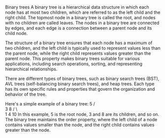 Binary trees
A binary tree is a hierarchical data structure in which each node has at most two children, which are referred to as the left child and the right child. The topmost node in a binary tree is called the root, and nodes with no children are called leaves. The nodes in a binary tree are connected by edges, and each edge is a connection between a parent node and its child node.

The structure of a binary tree ensures that each node has a maximum of two children, and the left child is typically used to represent values less than the parent node, while the right child represents values greater than the parent node. This property makes binary trees suitable for various applications, including search operations, sorting, and representing hierarchical relationships.

There are different types of binary trees, such as binary search trees (BST), AVL trees (self-balancing binary search trees), and heap trees. Each type has its own specific rules and properties that govern the organization and behavior of the tree.

Here's a simple example of a binary tree:
     5
    / \
   3   8
  / \   \
 1   4   10
In this example, 5 is the root node, 3 and 8 are its children, and so on. The binary tree maintains the order property, where the left child of a node contains values smaller than the node, and the right child contains values greater than the node.
